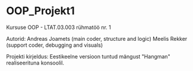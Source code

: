 # OOP_Projekt1
Kursuse OOP - LTAT.03.003 rühmatöö nr. 1

Autorid: Andreas Joamets (main coder, structure and logic)
         Meelis Rekker (support coder, debugging and visuals)
         
Projekti kirjeldus: Eestikeelne versioon tuntud mängust "Hangman" realiseerituna konsoolil.
